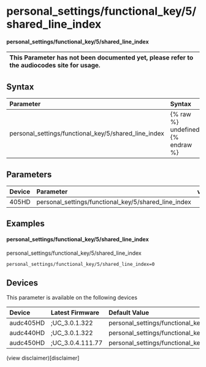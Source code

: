 ﻿---
description: personal_settings/functional_key/5/shared_line_index
search: false
---

# personal_settings/functional_key/5/shared_line_index

#### personal_settings/functional_key/5/shared_line_index


| This Parameter has not been documented yet, please refer to the audiocodes site for usage.  |
| :--- |

## Syntax
| Parameter | Syntax |
| :--- | :--- |
|personal_settings/functional_key/5/shared_line_index | {% raw %} undefined {% endraw %} |

## Parameters
|Device|Parameter|value|Description|
|:---|:---|:---|:---|
| 405HD | personal_settings/functional_key/5/shared_line_index |  |  |

## Examples
#### personal_settings/functional_key/5/shared_line_index

personal_settings/functional_key/5/shared_line_index

```
personal_settings/functional_key/5/shared_line_index=0
```

## Devices
This parameter is available on the following devices

| Device | Latest Firmware | Default Value |
|:---|:---|:---|
| audc405HD | ;UC_3.0.1.322 | personal_settings/functional_key/5/shared_line_index=0 
| audc440HD | ;UC_3.0.1.322 | personal_settings/functional_key/5/shared_line_index=0 
| audc450HD | ;UC_3.0.4.111.77 | personal_settings/functional_key/5/shared_line_index=0 

(view disclaimer)[disclaimer]
